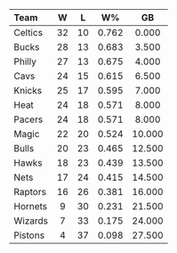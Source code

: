 | Team                             |  W  |  L  |  W%   |   GB   |
|:---------------------------------|:---:|:---:|:-----:|:------:|
| [](/r/bostonceltics) Celtics     | 32  | 10  | 0.762 | 0.000  |
| [](/r/mkebucks) Bucks            | 28  | 13  | 0.683 | 3.500  |
| [](/r/sixers) Philly             | 27  | 13  | 0.675 | 4.000  |
| [](/r/clevelandcavs) Cavs        | 24  | 15  | 0.615 | 6.500  |
| [](/r/nyknicks) Knicks           | 25  | 17  | 0.595 | 7.000  |
| [](/r/heat) Heat                 | 24  | 18  | 0.571 | 8.000  |
| [](/r/pacers) Pacers             | 24  | 18  | 0.571 | 8.000  |
| [](/r/orlandomagic) Magic        | 22  | 20  | 0.524 | 10.000 |
| [](/r/chicagobulls) Bulls        | 20  | 23  | 0.465 | 12.500 |
| [](/r/atlantahawks) Hawks        | 18  | 23  | 0.439 | 13.500 |
| [](/r/gonets) Nets               | 17  | 24  | 0.415 | 14.500 |
| [](/r/torontoraptors) Raptors    | 16  | 26  | 0.381 | 16.000 |
| [](/r/charlottehornets) Hornets  |  9  | 30  | 0.231 | 21.500 |
| [](/r/washingtonwizards) Wizards |  7  | 33  | 0.175 | 24.000 |
| [](/r/detroitpistons) Pistons    |  4  | 37  | 0.098 | 27.500 |